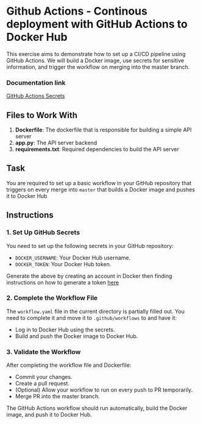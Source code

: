 # Github Actions - Continous deployment with GitHub Actions to Docker Hub

This exercise aims to demonstrate how to set up a CI/CD pipeline using GitHub Actions. We will build a Docker image, use secrets for sensitive information, and trigger the workflow on merging into the master branch.


### Documentation link
[GitHub Actions Secrets](https://docs.github.com/en/actions/security-guides/using-secrets-in-github-actions)

## Files to Work With

1. **Dockerfile**: The dockerfile that is responsible for building a simple API server
2. **app.py**: The API server backend
2. **requirements.txt**: Required dependencies to build the API server

## Task

You are required to set up a basic workflow in your GitHub repository that triggers on every merge into `master` that builds a Docker image and pushes it to Docker Hub

## Instructions

### 1. Set Up GitHub Secrets
You need to set up the following secrets in your GitHub repository:
- `DOCKER_USERNAME`: Your Docker Hub username.
- `DOCKER_TOKEN`: Your Docker Hub token.

Generate the above by creating an account in Docker then finding instructions on how to generate a token [here](https://docs.docker.com/security/for-developers/access-tokens) 

### 2. Complete the Workflow File
The `workflow.yaml` file in the current directory is partially filled out. You need to complete it and move it to `.github/workflows` to and have it:
- Log in to Docker Hub using the secrets.
- Build and push the Docker image to Docker Hub.

### 3. Validate the Workflow
After completing the workflow file and Dockerfile:
- Commit your changes.
- Create a pull request.
- (Optional) Allow your workflow to run on every push to PR temporarily.
- Merge PR into the master branch.

The GitHub Actions workflow should run automatically, build the Docker image, and push it to Docker Hub.

